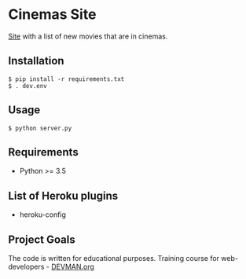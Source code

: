 # Cinemas Site

[Site](https://new-films.herokuapp.com/) with a list of new movies that are in cinemas.

## Installation

```
$ pip install -r requirements.txt
$ . dev.env
```

## Usage

```
$ python server.py
```

## Requirements

- Python >= 3.5

## List of Heroku plugins

- heroku-config

## Project Goals

The code is written for educational purposes. Training course for web-developers - [DEVMAN.org](https://devman.org)
